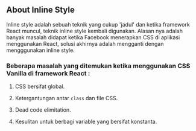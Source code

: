 ## About Inline Style

Inline style adalah sebuah teknik yang cukup 'jadul' dan ketika framework React muncul, teknik inline style kembali digunakan. Alasan nya adalah banyak masalah didapat ketika Facebook menerapkan CSS di aplikasi menggunakan React, solusi akhirnya adalah mengganti dengan mengggunakan inline style.

### Beberapa masalah yang ditemukan ketika menggunakan CSS Vanilla di framework React :

1. CSS bersifat global.

2. Ketergantungan antar `class` dan file CSS.

3. Dead code elimitation.

4. Kesulitan untuk berbagi variable yang bersifat konstanta.
